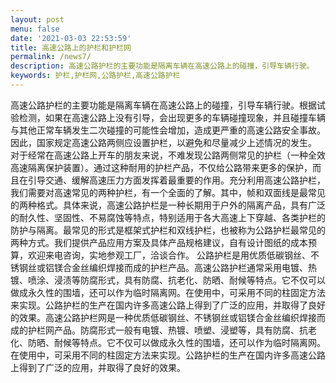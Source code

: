 ```yaml
---
layout: post
menu: false
date: '2021-03-03 22:53:59'
title: 高速公路上的护栏和护栏网
permalink: /news7/
description: 高速公路护栏的主要功能是隔离车辆在高速公路上的碰撞，引导车辆行驶。
keywords: 护栏,护栏网,公路护栏,高速公路护栏
---
```

高速公路护栏的主要功能是隔离车辆在高速公路上的碰撞，引导车辆行驶。根据试验检测，如果在高速公路上没有引导，会出现更多的车辆碰撞现象，并且碰撞车辆与其他正常车辆发生二次碰撞的可能性会增加，造成更严重的高速公路安全事故。因此，国家规定高速公路两侧应设置护栏，以避免和尽量减少上述情况的发生。
对于经常在高速公路上开车的朋友来说，不难发现公路两侧常见的护栏（一种全效高速隔离保护装置）。通过这种耐用的护栏产品，不仅给公路带来更多的保护，而且在引导交通、缓解高速压力方面发挥着最重要的作用。充分利用高速公路护栏，我们需要对高速常见的两种护栏，有一个全面的了解。其中，帧和双面线是最常见的两种格式。具体来说，高速公路护栏是一种长期用于户外的隔离产品，具有广泛的耐久性、坚固性、不易腐蚀等特点，特别适用于各大高速上下穿越、各类护栏的防护与隔离。最常见的形式是框架式护栏和双线护栏，也被称为公路护栏最常见的两种方式。我们提供产品应用方案及具体产品规格建议，自有设计图纸的成本预算，欢迎来电咨询，实地参观工厂，洽谈合作。
公路护栏是用优质低碳钢丝、不锈钢丝或铝镁合金丝编织焊接而成的护栏产品。高速公路护栏通常采用电镀、热镀、喷涂、浸渍等防腐形式，具有防腐、抗老化、防晒、耐候等特点。它不仅可以做成永久性的围墙，还可以作为临时隔离网。在使用中，可采用不同的柱固定方法来实现。公路护栏的生产在国内许多高速公路上得到了广泛的应用，并取得了良好的效果。高速公路护栏网是一种优质低碳钢丝、不锈钢丝或铝镁合金丝编织焊接而成的护栏网产品。防腐形式一般有电镀、热镀、喷塑、浸塑等，具有防腐、抗老化、防晒、耐候等特点。它不仅可以做成永久性的围墙，还可以作为临时隔离网。在使用中，可采用不同的柱固定方法来实现。公路护栏的生产在国内许多高速公路上得到了广泛的应用，并取得了良好的效果。　